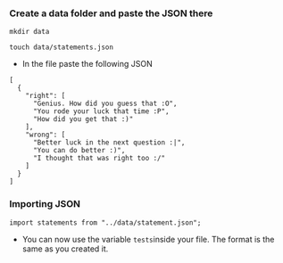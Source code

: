 ### Create a data folder and paste the JSON there

```
mkdir data
```


```
touch data/statements.json
```


- In the file paste the following JSON

```
[
  {
    "right": [
      "Genius. How did you guess that :O",
      "You rode your luck that time :P",
      "How did you get that :)"
    ],
    "wrong": [
      "Better luck in the next question :|",
      "You can do better :)",
      "I thought that was right too :/"
    ]
  }
]
```

### Importing JSON
```
import statements from "../data/statement.json";
```

- You can now use the variable `tests`inside your file. The format is the same as you created it. 